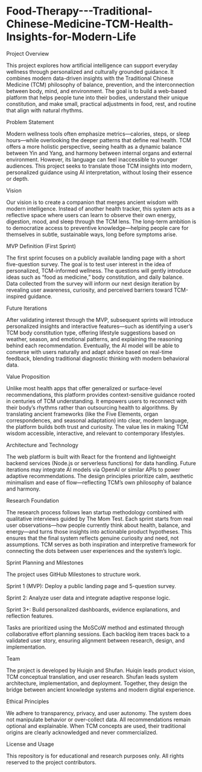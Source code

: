 # Food-Therapy---Traditional-Chinese-Medicine-TCM-Health-Insights-for-Modern-Life
Project Overview

This project explores how artificial intelligence can support everyday wellness through personalized and culturally grounded guidance. It combines modern data-driven insights with the Traditional Chinese Medicine (TCM) philosophy of balance, prevention, and the interconnection between body, mind, and environment. The goal is to build a web-based platform that helps people tune into their bodies, understand their unique constitution, and make small, practical adjustments in food, rest, and routine that align with natural rhythms.

Problem Statement

Modern wellness tools often emphasize metrics—calories, steps, or sleep hours—while overlooking the deeper patterns that define real health. TCM offers a more holistic perspective, seeing health as a dynamic balance between Yin and Yang, and harmony between internal organs and external environment. However, its language can feel inaccessible to younger audiences. This project seeks to translate those TCM insights into modern, personalized guidance using AI interpretation, without losing their essence or depth.

Vision

Our vision is to create a companion that merges ancient wisdom with modern intelligence. Instead of another health tracker, this system acts as a reflective space where users can learn to observe their own energy, digestion, mood, and sleep through the TCM lens. The long-term ambition is to democratize access to preventive knowledge—helping people care for themselves in subtle, sustainable ways, long before symptoms arise.

MVP Definition (First Sprint)

The first sprint focuses on a publicly available landing page with a short five-question survey. The goal is to test user interest in the idea of personalized, TCM-informed wellness. The questions will gently introduce ideas such as “food as medicine,” body constitution, and daily balance. Data collected from the survey will inform our next design iteration by revealing user awareness, curiosity, and perceived barriers toward TCM-inspired guidance.

Future Iterations

After validating interest through the MVP, subsequent sprints will introduce personalized insights and interactive features—such as identifying a user’s TCM body constitution type, offering lifestyle suggestions based on weather, season, and emotional patterns, and explaining the reasoning behind each recommendation. Eventually, the AI model will be able to converse with users naturally and adapt advice based on real-time feedback, blending traditional diagnostic thinking with modern behavioral data.

Value Proposition

Unlike most health apps that offer generalized or surface-level recommendations, this platform provides context-sensitive guidance rooted in centuries of TCM understanding. It empowers users to reconnect with their body’s rhythms rather than outsourcing health to algorithms. By translating ancient frameworks (like the Five Elements, organ correspondences, and seasonal adaptation) into clear, modern language, the platform builds both trust and curiosity. The value lies in making TCM wisdom accessible, interactive, and relevant to contemporary lifestyles.

Architecture and Technology

The web platform is built with React for the frontend and lightweight backend services (Node.js or serverless functions) for data handling. Future iterations may integrate AI models via OpenAI or similar APIs to power adaptive recommendations. The design principles prioritize calm, aesthetic minimalism and ease of flow—reflecting TCM’s own philosophy of balance and harmony.

Research Foundation

The research process follows lean startup methodology combined with qualitative interviews guided by The Mom Test. Each sprint starts from real user observations—how people currently think about health, balance, and energy—and turns those insights into actionable product hypotheses. This ensures that the final system reflects genuine curiosity and need, not assumptions. TCM serves as both inspiration and interpretive framework for connecting the dots between user experiences and the system’s logic.

Sprint Planning and Milestones

The project uses GitHub Milestones to structure work.

Sprint 1 (MVP): Deploy a public landing page and 5-question survey.

Sprint 2: Analyze user data and integrate adaptive response logic.

Sprint 3+: Build personalized dashboards, evidence explanations, and reflection features.

Tasks are prioritized using the MoSCoW method and estimated through collaborative effort planning sessions. Each backlog item traces back to a validated user story, ensuring alignment between research, design, and implementation.

Team

The project is developed by Huiqin and Shufan.
Huiqin leads product vision, TCM conceptual translation, and user research.
Shufan leads system architecture, implementation, and deployment.
Together, they design the bridge between ancient knowledge systems and modern digital experience.

Ethical Principles

We adhere to transparency, privacy, and user autonomy. The system does not manipulate behavior or over-collect data. All recommendations remain optional and explainable. When TCM concepts are used, their traditional origins are clearly acknowledged and never commercialized.

License and Usage

This repository is for educational and research purposes only.
All rights reserved to the project contributors.

